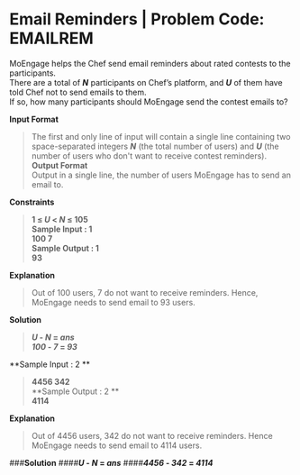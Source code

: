 # Email Reminders | Problem Code: EMAILREM


MoEngage helps the Chef send email reminders about rated contests to the participants.<br/>
There are a total of **_N_** participants on Chef’s platform, and **_U_** of them have told Chef not to send emails to them.<br/>
If so, how many participants should MoEngage send the contest emails to?<br/>

**Input Format**<br/>
> The first and only line of input will contain a single line containing two space-separated integers ***N*** (the total number of users) and ***U*** (the number of users who don't want to receive contest reminders).<br/>
**Output Format**<br/>
> Output in a single line, the number of users MoEngage has to send an email to.<br/>

**Constraints**<br/>
> **1 ≤ _U_ < _N_ ≤ 105**<br/>
**Sample Input : 1**<br/>
> **100 7**<br/>
**Sample Output : 1**<br/>
> **93**<br/>

**Explanation**<br/>
> Out of 100 users, 7 do not want to receive reminders. Hence, MoEngage needs to send email to 93 users.<br/>

**Solution**<br/>
> **_U_ - _N_ = _ans_**<br/>
> **_100_ - _7_ = _93_**<br/>

**Sample Input : 2 **<br/>
> **4456 342**<br/>
**Sample Output : 2 **<br/>
> **4114**<br/>

**Explanation**<br/>
> Out of 4456 users, 342 do not want to receive reminders. Hence MoEngage needs to send email to 4114 users.

###**Solution**
####**_U_ - _N_ = _ans_**
####**_4456_ - _342_ = _4114_**
